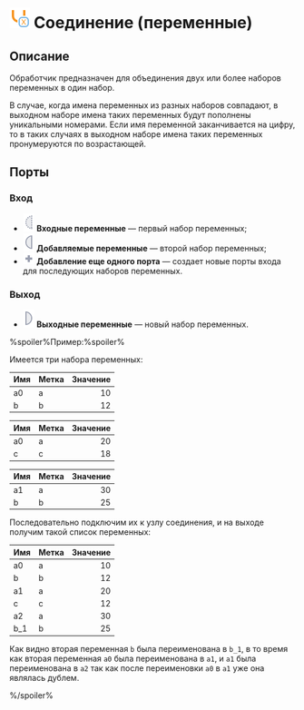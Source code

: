 # ![Соединение-переменные](../../images/icons/components/unionvariables_default.svg) Соединение (переменные)

## Описание

Обработчик предназначен для объединения двух или более наборов переменных в один набор.

В случае, когда имена переменных из разных наборов совпадают, в выходном наборе имена таких переменных будут пополнены уникальными номерами. Если имя переменной заканчивается на цифру, то в таких случаях в выходном наборе имена таких переменных пронумеруются по возрастающей.

## Порты

### Вход

* ![Входные переменные](../../images/icons/ports/optional_input_variable_inactive.svg) **Входные переменные** — первый набор переменных;
* ![Добавляемые переменные](../../images/icons/ports/input_variable_inactive.svg) **Добавляемые переменные** — второй набор переменных;
* ![Еще порт](../../images/icons/ports/add_inactive.svg) **Добавление еще одного порта** — создает новые порты входа для последующих наборов переменных.

### Выход

* ![Выходные переменные](../../images/icons/ports/output_variable_inactive.svg) **Выходные переменные** — новый набор переменных.

%spoiler%Пример:%spoiler%

Имеется три набора переменных:

|Имя|Метка|Значение|
|:--|:--|--:|
|a0|a|10|
|b|b|12|

|Имя|Метка|Значение|
|:--|:--|--:|
|a0|a|20|
|c|c|18|

|Имя|Метка|Значение|
|:--|:--|--:|
|a1|a|30|
|b|b|25|

Последовательно подключим их к узлу соединения, и на выходе получим такой список переменных:

|Имя|Метка|Значение|
|:--|:--|--:|
|a0|a|10|
|b|b|12|
|a1|a|20|
|c|c|12|
|a2|a|30|
|b_1|b|25|

Как видно вторая переменная `b` была переименована в `b_1`, в то время как вторая переменная `a0` была переименована в `a1`, и `a1` была переименована в `a2` так как после переименовки `a0` в `a1` уже она являлась дублем.

%/spoiler%